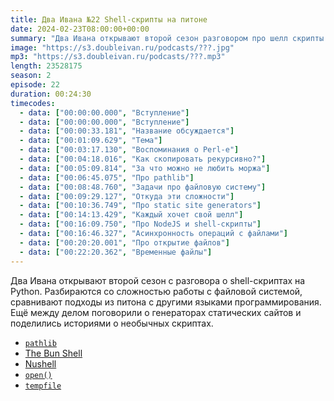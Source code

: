 ```yaml
---
title: Два Ивана №22 Shell-скрипты на питоне
date: 2024-02-23T08:00:00+00:00
summary: "Два Ивана открывают второй сезон разговором про шелл скрипты на питоне"
image: "https://s3.doubleivan.ru/podcasts/???.jpg"
mp3: "https://s3.doubleivan.ru/podcasts/???.mp3"
length: 23528175
season: 2
episode: 22
duration: 00:24:30
timecodes:
  - data: ["00:00:00.000", "Вступление"]
  - data: ["00:00:00.000", "Вступление"]
  - data: ["00:00:33.181", "Название обсуждается"]
  - data: ["00:01:09.629", "Тема"]
  - data: ["00:03:17.130", "Воспоминания о Perl-е"]
  - data: ["00:04:18.016", "Как скопировать рекурсивно?"]
  - data: ["00:05:09.814", "За что можно не любить моржа"]
  - data: ["00:06:45.075", "Про pathlib"]
  - data: ["00:08:48.760", "Задачи про файловую систему"]
  - data: ["00:09:29.127", "Откуда эти сложности"]
  - data: ["00:10:36.749", "Про static site generators"]
  - data: ["00:14:13.429", "Каждый хочет свой шелл"]
  - data: ["00:16:09.750", "Про NodeJS и shell-скрипты"]
  - data: ["00:16:46.327", "Асинхронность операций с файлами"]
  - data: ["00:20:20.001", "Про открытие файлов"]
  - data: ["00:22:20.362", "Временные файлы"]
---
```


Два Ивана открывают второй сезон с разговора о shell-скриптах на Python. Разбираются со сложностью работы с файловой системой, сравнивают подходы из питона с другими языками программирования. Ещё между делом поговорили о генераторах статических сайтов и поделились историями о необычных скриптах.

<!-- links -->

- [`pathlib`](https://docs.python.org/3/library/pathlib.html)
- [The Bun Shell](https://bun.sh/blog/the-bun-shell)
- [Nushell](https://www.nushell.sh/)
- [`open()`](https://docs.python.org/3/library/functions.html#open)
- [`tempfile`](https://docs.python.org/3/library/tempfile.html)
